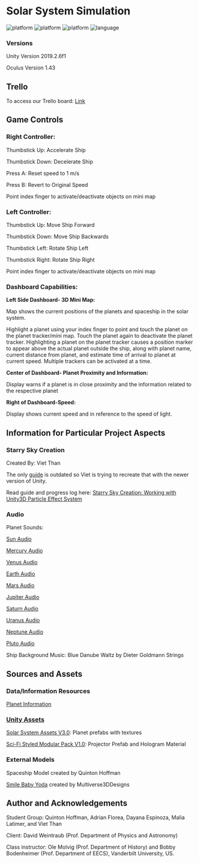 # Solar System Simulation

<p align="left">
	<img src="https://img.shields.io/badge/platform-Unity-blueviolet?style=for-the-badge"
			 alt="platform">
  <img src="https://img.shields.io/badge/OS-Windows-0078d7?style=for-the-badge"
			 alt="platform">
  <img src="https://img.shields.io/badge/OS-Mac-red?style=for-the-badge"
			 alt="platform">
	<img src="https://img.shields.io/badge/language-Csharp-brightgreen?style=for-the-badge"
			 alt="language">
</p>

### Versions
Unity Version 2019.2.6f1

Oculus Version 1.43

## Trello

To access our Trello board: <a href="https://trello.com/invite/b/dn2gKOlD/d1af0289d0a9df8f983986a54db01d8b/solar-system-simulation">Link</a>
## Game Controls
### Right Controller: 

Thumbstick Up: Accelerate Ship 

Thumbstick Down: Decelerate Ship 

Press A: Reset speed to 1 m/s

Press B: Revert to Original Speed

Point index finger to activate/deactivate objects on mini map

### Left Controller: 
Thumbstick Up: Move Ship Forward 

Thumbstick Down: Move Ship Backwards 

Thumbstick Left: Rotate Ship Left

Thumbstick Right: Rotate Ship Right

Point index finger to activate/deactivate objects on mini map

### Dashboard Capabilities: 
**Left Side Dashboard- 3D Mini Map:**

Map shows the current positions of the planets and spaceship in the solar system.

Highlight a planet using your index finger to point and touch the planet on the planet tracker/mini map. Touch the planet again to deactivate the planet tracker. Highlighting a planet on the planet tracker causes a position marker to appear above the actual planet outside the ship, along with planet name, current distance from planet, and estimate time of arrival to planet at current speed.  Multiple trackers can be activated at a time. 

**Center of Dashboard- Planet Proximity and Information:**

Display warns if a planet is in close proximity and the information related to the respective planet

**Right of Dashboard-Speed:**

Display shows current speed and in reference to the speed of light. 

## Information for Particular Project Aspects
### Starry Sky Creation
Created By: Viet Than

The only <a href="https://thomaskole.wordpress.com/portfolio/how-to-generate-a-physically-accurate-star-field-in-unity-using-real-world-data/">guide</a> is outdated so Viet is trying to recreate that with the newer version of Unity.

Read guide and progress log here: <a href="StarrySkyCreation.md">Starry Sky Creation: Working with Unity3D Particle Effect System</a>

### Audio
Planet Sounds: 

<a href="https://www.youtube.com/watch?v=GvMbUxqGuOc"> Sun Audio</a>

<a href="https://www.youtube.com/watch?v=894Aejo-R0U"> Mercury Audio </a>

<a href="https://www.youtube.com/watch?v=-ewPtH31Xr8"> Venus Audio</a>

<a href="https://www.youtube.com/watch?v=NhAXIjJ56xE"> Earth Audio</a>

<a href="https://www.youtube.com/watch?v=PseSJoicfrg"> Mars Audio</a>

<a href="https://www.youtube.com/watch?v=e3fqE01YYWs"> Jupiter Audio</a>

<a href="https://www.youtube.com/watch?v=X_JAvVjKeWI"> Saturn Audio</a>

<a href="https://www.youtube.com/watch?v=F8JMFVK-LjA"> Uranus Audio</a>

<a href="https://www.youtube.com/watch?v=rwnpXll_A_E"> Neptune Audio</a>

<a href="https://www.youtube.com/watch?v=4xpR4hyPSlE"> Pluto Audio</a>

Ship Background Music: Blue Danube Waltz by Dieter Goldmann Strings



## Sources and Assets
### Data/Information Resources 
<a href="https://solarsystem.nasa.gov/planets/overview/"> Planet Information 
	
### Unity Assets
<a href="https://assetstore.unity.com/packages/3d/environments/sci-fi/solar-system-24810"> Solar System Assets V3.0</a>: Planet prefabs with textures

<a href="https://assetstore.unity.com/packages/3d/environments/sci-fi/sci-fi-styled-modular-pack-82913">Sci-Fi Styled Modular Pack V1.0</a>: Projector Prefab and Hologram Material


### External Models 
Spaceship Model created by Quinton Hoffman

<a href="https://www.thingiverse.com/thing:4001171">Smile Baby Yoda</a> created by Multiverse3DDesigns

## Author and Acknowledgements
Student Group: Quinton Hoffman, Adrian Florea, Dayana Espinoza, Malia Latimer, and Viet Than

Client: David Weintraub (Prof. Department of Physics and Astronomy)

Class instructor: Ole Molvig (Prof. Department of History) and Bobby Bodenheimer (Prof. Department of EECS), Vanderbilt University, US.



